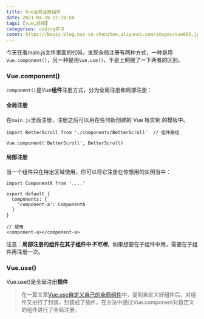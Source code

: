 ```yaml
---
title: Vue全局注册组件
date: 2021-04-26 17:10:58
tags: [vue,前端]
categories: coding学习
cover: https://baozi-blog.oss-cn-shenzhen.aliyuncs.com/images/vue001.jpeg
---
```


今天在看main.js文件里面的代码，发现全局注册有两种方式，一种是用`Vue.component()`，另一种是用`Vue.use()`，于是上网搜了一下两者的区别。

### Vue.component()

`component()`是Vue**组件**注册方式，分为全局注册和局部注册：

#### 全局注册

在`main.js`里面注册，注册之后可以用在任何新创建的 Vue 根实例 的模板中。

```vue
import BetterScroll from './components/BetterScroll'  // 组件路径

Vue.component('BetterScroll', BetterScroll)
```

#### 局部注册

当一个组件只在特定区域使用，你可以将它注册在你想用的实例当中：

```vue
import ComponentA from '....'

export default {
  components: {
    'component-a': ComponentA
  }
}

// 使用
<component-a></component-a>
```

注意：**局部注册的组件在其子组件中*不可用***，如果想要在子组件中用，需要在子组件再注册一次。

### Vue.use()

Vue.use()是全局注册**插件**

> 在一篇文章[Vue.use自定义自己的全局组件](https://www.cnblogs.com/yesyes/p/6658611.html)中，提到自定义好组件后，对组件又进行了封装，封装成了插件，在方法中通过Vue.component对自定义的组件进行了全局注册。

